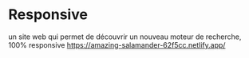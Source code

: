 # Responsive
un site web qui permet de découvrir un nouveau moteur de recherche, 100% responsive
https://amazing-salamander-62f5cc.netlify.app/
